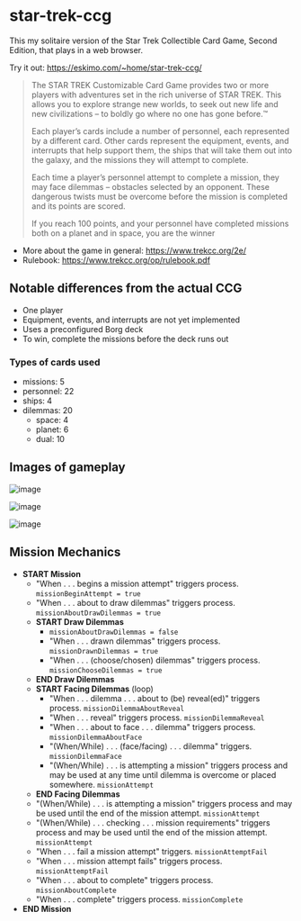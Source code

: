 # star-trek-ccg

This my solitaire version of the Star Trek Collectible Card Game, Second Edition, that plays in a web browser. 

Try it out: https://eskimo.com/~home/star-trek-ccg/

> The STAR TREK Customizable Card Game provides two or more players with adventures set in the rich universe of STAR TREK. This allows you to explore strange new worlds, to seek out new life and new civilizations – to boldly go where no one has gone before.™
>
> Each player’s cards include a number of personnel, each represented by a different card. Other cards represent the equipment, events, and interrupts that help support them, the ships that will take them out into the galaxy, and the missions they will attempt to complete.
>
> Each time a player’s personnel attempt to complete a mission, they may face dilemmas – obstacles selected by an opponent. These dangerous twists must be overcome before the mission is completed and its points are scored.
>
> If you reach 100 points, and your personnel have completed missions both on a planet and in space, you are the winner

- More about the game in general: https://www.trekcc.org/2e/
- Rulebook: https://www.trekcc.org/op/rulebook.pdf

## Notable differences from the actual CCG

- One player
- Equipment, events, and interrupts are not yet implemented
- Uses a preconfigured Borg deck
- To win, complete the missions before the deck runs out

### Types of cards used

- missions: 5
- personnel: 22
- ships: 4
- dilemmas: 20
    - space: 4
    - planet: 6
    - dual: 10

## Images of gameplay

![image](https://user-images.githubusercontent.com/2509012/224824548-ab04c3ea-5ebc-48d0-9a58-9e9674881444.png)

![image](https://user-images.githubusercontent.com/2509012/224823161-48266afb-c747-43bb-aa93-79a9eafb6444.png)

![image](https://user-images.githubusercontent.com/2509012/224821860-ed0b2e0f-330f-4479-b454-f0aa256ace73.png)


## Mission Mechanics

- **START Mission**
    - "When . . . begins a mission attempt" triggers process. `missionBeginAttempt = true`
    - "When . . . about to draw dilemmas" triggers process. `missionAboutDrawDilemmas = true`
    - **START Draw Dilemmas**
        - `missionAboutDrawDilemmas = false`
        - "When . . . drawn dilemmas" triggers process. `missionDrawnDilemmas = true`
        - "When . . . (choose/chosen) dilemmas" triggers process. `missionChooseDilemmas = true`
    - **END Draw Dilemmas**
    - **START Facing Dilemmas** (loop)
        - "When . . . dilemma . . . about to (be) reveal(ed)" triggers process. `missionDilemmaAboutReveal`
        - "When . . . reveal" triggers process. `missionDilemmaReveal`
        - "When . . . about to face . . . dilemma" triggers process. `missionDilemmaAboutFace`
        - "(When/While) . . . (face/facing) . . . dilemma" triggers. `missionDilemmaFace`
        - "(When/While) . . . is attempting a mission" triggers process and may be used at any time until dilemma is overcome or placed somewhere. `missionAttempt`
    - **END Facing Dilemmas**
    - "(When/While) . . . is attempting a mission" triggers process and may be used until the end of the mission attempt. `missionAttempt`
    - "(When/While) . . . checking . . . mission requirements" triggers process and may be used until the end of the mission attempt. `missionAttempt`
    - "When . . . fail a mission attempt" triggers. `missionAttemptFail`
    - "When . . . mission attempt fails" triggers process. `missionAttemptFail`	
    - "When . . . about to complete" triggers process. `missionAboutComplete`
    - "When . . . complete" triggers process. `missionComplete`
- **END Mission**

